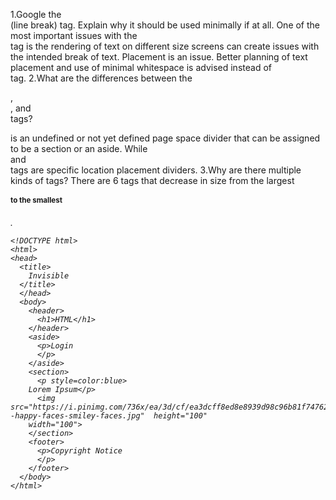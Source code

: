 1.Google the <br> (line break) tag. Explain why it should be used minimally if at all.
One of the most important issues with the <br> tag is the rendering of text on different size screens can create issues with the intended break of text. Placement is an issue. Better planning of text placement and use of minimal whitespace is advised instead of <br> tag.
2.What are the differences between the <div>, <section>, and <aside> tags?
<div> is an undefined or not yet defined page space divider that can be assigned to be a section or an aside. While <section> and <aside> tags are specific location placement dividers.
3.Why are there multiple kinds of <h> tags?
There are 6 <h> tags that decrease in size from the largest <h1> to the smallest <h6>.

```
<!DOCTYPE html>
<html>
<head>
  <title>
    Invisible
  </title>
  </head>
  <body>  
    <header>
      <h1>HTML</h1>		
    </header>
    <aside>
      <p>Login
      </p>
    </aside>
    <section>
      <p style=color:blue>
    Lorem Ipsum</p>
  	  <img src="https://i.pinimg.com/736x/ea/3d/cf/ea3dcff8ed8e8939d98c96b81f747623--happy-faces-smiley-faces.jpg"  height="100"
    width="100">
    </section>
	<footer>
      <p>Copyright Notice
      </p>
    </footer>
  </body>
</html>

```
